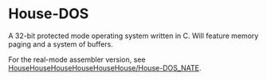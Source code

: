# House-DOS
A 32-bit protected mode operating system written in C. Will feature memory paging and a system of buffers.

For the real-mode assembler version, see [HouseHouseHouseHouseHouseHouse/House-DOS_NATE](https://github.com/HouseHouseHouseHouseHouseHouse/House-DOS_NATE).